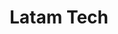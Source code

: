 ---
title: Latam Tech
image: "/assets/img/resources/latam.png"
description: Meetups every month where noted entrepreneurs, hackers, investors and tech people get together to discuss trends and opportunities in the convergence of tech startups, technology and Latin America
categories:
  - Networking Group
link: http://www.latamtechmeetup.com/
---